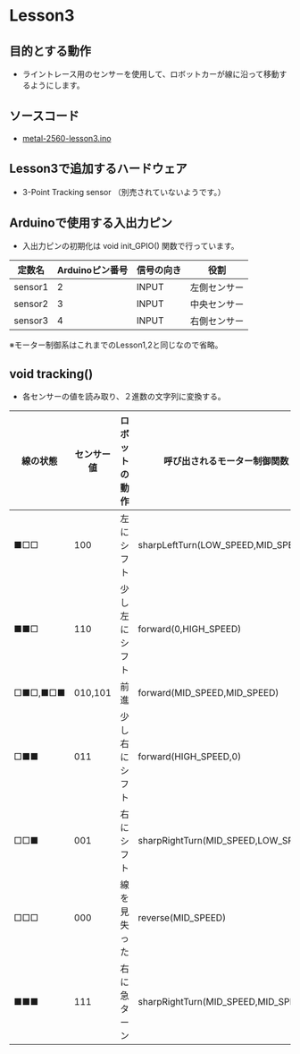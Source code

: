 # Lesson3

## 目的とする動作

* ライントレース用のセンサーを使用して、ロボットカーが線に沿って移動するようにします。

## ソースコード

* [metal-2560-lesson3.ino](/Arduino/osoyoo/metal-2560-lesson3/metal-2560-lesson3.ino)

## Lesson3で追加するハードウェア

* 3-Point Tracking sensor （別売されていないようです。）

## Arduinoで使用する入出力ピン

* 入出力ピンの初期化は void init_GPIO() 関数で行っています。

|定数名|Arduinoピン番号|信号の向き|役割|
|--------|--------------|--------|---|
|sensor1|2|INPUT|左側センサー|
|sensor2|3|INPUT|中央センサー|
|sensor3|4|INPUT|右側センサー|

※モーター制御系はこれまでのLesson1,2と同じなので省略。

## void tracking()

* 各センサーの値を読み取り、２進数の文字列に変換する。

|線の状態|センサー値|ロボットの動作|呼び出されるモーター制御関数|
|---|---|---|---|
|■□□|100|左にシフト|sharpLeftTurn(LOW_SPEED,MID_SPEED)|
|■■□|110|少し左にシフト|forward(0,HIGH_SPEED)|
|□■□,■□■|010,101|前進|forward(MID_SPEED,MID_SPEED)|
|□■■|011|少し右にシフト|forward(HIGH_SPEED,0)|
|□□■|001|右にシフト|sharpRightTurn(MID_SPEED,LOW_SPEED)|
|□□□|000|線を見失った|reverse(MID_SPEED)|
|■■■|111|右に急ターン|sharpRightTurn(MID_SPEED,MID_SPEED)|

